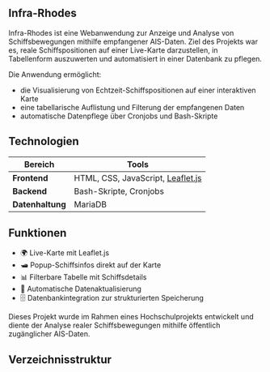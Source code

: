 ## Infra-Rhodes

Infra-Rhodes ist eine Webanwendung zur Anzeige und Analyse von Schiffsbewegungen mithilfe empfangener AIS-Daten. Ziel des Projekts war es, reale Schiffspositionen auf einer Live-Karte darzustellen, in Tabellenform auszuwerten und automatisiert in einer Datenbank zu pflegen.

Die Anwendung ermöglicht:
- die Visualisierung von Echtzeit-Schiffspositionen auf einer interaktiven Karte
- eine tabellarische Auflistung und Filterung der empfangenen Daten
- automatische Datenpflege über Cronjobs und Bash-Skripte

## Technologien

| Bereich         | Tools                                           |
|----------------|--------------------------------------------------|
| **Frontend**    | HTML, CSS, JavaScript, [Leaflet.js](https://leafletjs.com) |
| **Backend**     | Bash-Skripte, Cronjobs                          |
| **Datenhaltung**| MariaDB                                         |

## Funktionen

- 🌍 Live-Karte mit Leaflet.js  
- 🛥️ Popup-Schiffsinfos direkt auf der Karte  
- 📊 Filterbare Tabelle mit Schiffsdetails  
- 🔄 Automatische Datenaktualisierung   
- 🗄️ Datenbankintegration zur strukturierten Speicherung  

Dieses Projekt wurde im Rahmen eines Hochschulprojekts entwickelt und diente der Analyse realer Schiffsbewegungen mithilfe öffentlich zugänglicher AIS-Daten.

## Verzeichnisstruktur 

